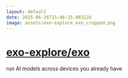 ```yaml
---
layout: default
date: 2025-06-26T15:46:25.083124
image: assets/exo-explore_exo_cropped.png
---
```


# [exo-explore/exo](https://github.com/exo-explore/exo)

run AI models across devices you already have
